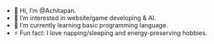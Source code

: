 - 👋 Hi, I’m @Achitapan.
- 👀 I’m interested in website/game developing & AI.
- 🌱 I’m currently learning basic programming language.
- ⚡ Fun fact: I love napping/sleeping and energy-preserving hobbies.

<!---
Achitapan/Achitapan is a ✨ special ✨ repository because its `README.md` (this file) appears on your GitHub profile.
You can click the Preview link to take a look at your changes.
--->
